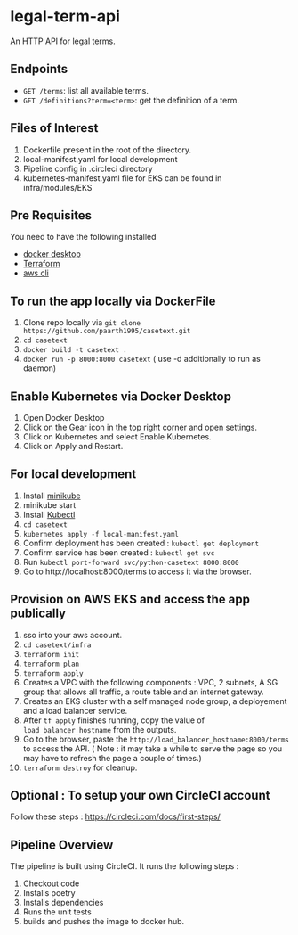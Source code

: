 # legal-term-api

An HTTP API for legal terms.

## Endpoints

* `GET /terms`: list all available terms.
* `GET /definitions?term=<term>`: get the definition of a term.

## Files of Interest

1. Dockerfile present in the root of the directory.
2. local-manifest.yaml for local development
3. Pipeline config in .circleci directory
4. kubernetes-manifest.yaml file for EKS can be found in infra/modules/EKS

## Pre Requisites

You need to have the following installed

* [docker desktop](https://docs.docker.com/desktop/install/mac-install/)
* [Terraform](https://developer.hashicorp.com/terraform/tutorials/aws-get-started/install-cli)
* [aws cli](https://docs.aws.amazon.com/cli/latest/userguide/getting-started-install.html)

## To run the app locally via DockerFile

1. Clone repo locally via `git clone https://github.com/paarth1995/casetext.git` 
2. `cd casetext` 
3. `docker build -t casetext .`
4. `docker run -p 8000:8000 casetext` ( use -d additionally to run as daemon)

## Enable Kubernetes via Docker Desktop

1. Open Docker Desktop
2. Click on the Gear icon in the top right corner and open settings.
3. Click on Kubernetes and select Enable Kubernetes.
4. Click on Apply and Restart.

## For local development

1. Install [minikube](https://minikube.sigs.k8s.io/docs/start/)
2. minikube start
3. Install [Kubectl](https://kubernetes.io/docs/tasks/tools/)
4. `cd casetext`
5. `kubernetes apply -f local-manifest.yaml`
6. Confirm deployment has been created : `kubectl get deployment`
7. Confirm service has been created : `kubectl get svc`
8. Run `kubectl port-forward svc/python-casetext 8000:8000` 
9. Go to http://localhost:8000/terms to access it via the browser. 

## Provision on AWS EKS and access the app publically

1. sso into your aws account.
2. `cd casetext/infra`
3. `terraform init` 
4. `terraform plan` 
5. `terraform apply`
6. Creates a VPC with the following components : VPC, 2 subnets, A SG group that allows all traffic, a route table and an internet gateway.
7. Creates an EKS cluster with a self managed node group, a deployement and a load balancer service. 
8. After `tf apply` finishes running, copy the value of `load_balancer_hostname` from the outputs.
9. Go to the browser, paste the `http://load_balancer_hostname:8000/terms` to access the API. ( Note : it may take a while to serve the page so you may have to refresh the page a couple of times.)
10. `terraform destroy` for cleanup.

## Optional : To setup your own CircleCI account

Follow these steps : https://circleci.com/docs/first-steps/

## Pipeline Overview

The pipeline is built using CircleCI. It runs the following steps : 

1. Checkout code
2. Installs poetry
3. Installs dependencies
4. Runs the unit tests
5. builds and pushes the image to docker hub.